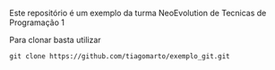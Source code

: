 Este repositório é um exemplo da turma NeoEvolution de Tecnicas de Programação 1

Para clonar basta utilizar

```
git clone https://github.com/tiagomarto/exemplo_git.git
```